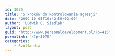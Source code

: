 ```yaml
---
id: 3075
title: '5 kroków do kontrolowania agresji'
date: '2009-10-05T10:42:59+02:00'
author: 'Ludwik C. Siadlak'
layout: post
guid: 'http://www.personaldevelopment.pl/?p=415'
permalink: '/?p=3075'
categories:
    - Szuflandia
---
```


